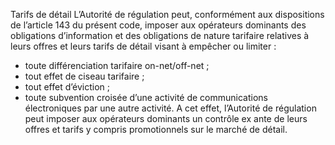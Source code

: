 Tarifs de détail
L’Autorité de régulation peut, conformément aux dispositions de l’article 143 du présent code, imposer aux opérateurs dominants des obligations d’information et des obligations de nature tarifaire relatives à leurs offres et leurs tarifs de détail visant à empêcher ou limiter :
- toute différenciation tarifaire on-net/off-net ;
- tout effet de ciseau tarifaire ;
- tout effet d’éviction ;
- toute subvention croisée d’une activité de communications électroniques par une autre activité.
A cet effet, l’Autorité de régulation peut imposer aux opérateurs dominants un contrôle ex ante de leurs offres et tarifs y compris promotionnels sur le marché de détail.